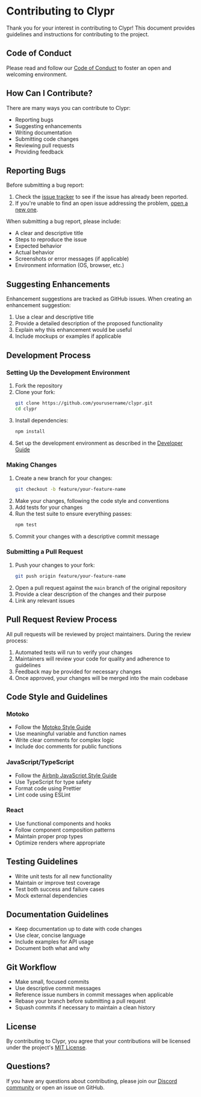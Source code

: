 # Contributing to Clypr

Thank you for your interest in contributing to Clypr! This document provides guidelines and instructions for contributing to the project.

## Code of Conduct

Please read and follow our [Code of Conduct](./CODE_OF_CONDUCT.md) to foster an open and welcoming environment.

## How Can I Contribute?

There are many ways you can contribute to Clypr:

- Reporting bugs
- Suggesting enhancements
- Writing documentation
- Submitting code changes
- Reviewing pull requests
- Providing feedback

## Reporting Bugs

Before submitting a bug report:

1. Check the [issue tracker](https://github.com/yourusername/clypr/issues) to see if the issue has already been reported.
2. If you're unable to find an open issue addressing the problem, [open a new one](https://github.com/yourusername/clypr/issues/new).

When submitting a bug report, please include:

- A clear and descriptive title
- Steps to reproduce the issue
- Expected behavior
- Actual behavior
- Screenshots or error messages (if applicable)
- Environment information (OS, browser, etc.)

## Suggesting Enhancements

Enhancement suggestions are tracked as GitHub issues. When creating an enhancement suggestion:

1. Use a clear and descriptive title
2. Provide a detailed description of the proposed functionality
3. Explain why this enhancement would be useful
4. Include mockups or examples if applicable

## Development Process

### Setting Up the Development Environment

1. Fork the repository
2. Clone your fork:
   ```bash
   git clone https://github.com/yourusername/clypr.git
   cd clypr
   ```
3. Install dependencies:
   ```bash
   npm install
   ```
4. Set up the development environment as described in the [Developer Guide](./DEVELOPER_GUIDE.md)

### Making Changes

1. Create a new branch for your changes:
   ```bash
   git checkout -b feature/your-feature-name
   ```
2. Make your changes, following the code style and conventions
3. Add tests for your changes
4. Run the test suite to ensure everything passes:
   ```bash
   npm test
   ```
5. Commit your changes with a descriptive commit message

### Submitting a Pull Request

1. Push your changes to your fork:
   ```bash
   git push origin feature/your-feature-name
   ```
2. Open a pull request against the `main` branch of the original repository
3. Provide a clear description of the changes and their purpose
4. Link any relevant issues

## Pull Request Review Process

All pull requests will be reviewed by project maintainers. During the review process:

1. Automated tests will run to verify your changes
2. Maintainers will review your code for quality and adherence to guidelines
3. Feedback may be provided for necessary changes
4. Once approved, your changes will be merged into the main codebase

## Code Style and Guidelines

### Motoko

- Follow the [Motoko Style Guide](https://internetcomputer.org/docs/current/developer-docs/build/cdks/motoko-dfinity/style/)
- Use meaningful variable and function names
- Write clear comments for complex logic
- Include doc comments for public functions

### JavaScript/TypeScript

- Follow the [Airbnb JavaScript Style Guide](https://github.com/airbnb/javascript)
- Use TypeScript for type safety
- Format code using Prettier
- Lint code using ESLint

### React

- Use functional components and hooks
- Follow component composition patterns
- Maintain proper prop types
- Optimize renders where appropriate

## Testing Guidelines

- Write unit tests for all new functionality
- Maintain or improve test coverage
- Test both success and failure cases
- Mock external dependencies

## Documentation Guidelines

- Keep documentation up to date with code changes
- Use clear, concise language
- Include examples for API usage
- Document both what and why

## Git Workflow

- Make small, focused commits
- Use descriptive commit messages
- Reference issue numbers in commit messages when applicable
- Rebase your branch before submitting a pull request
- Squash commits if necessary to maintain a clean history

## License

By contributing to Clypr, you agree that your contributions will be licensed under the project's [MIT License](../LICENSE).

## Questions?

If you have any questions about contributing, please join our [Discord community](https://discord.gg/clypr-dev) or open an issue on GitHub.
